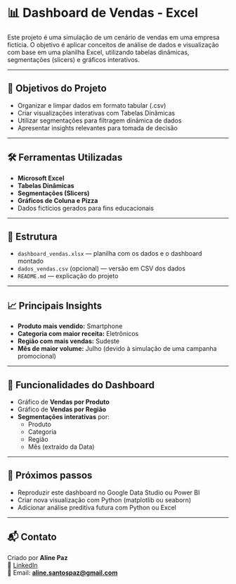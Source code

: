 # 📊 Dashboard de Vendas - Excel

Este projeto é uma simulação de um cenário de vendas em uma empresa fictícia. O objetivo é aplicar conceitos de análise de dados e visualização com base em uma planilha Excel, utilizando tabelas dinâmicas, segmentações (slicers) e gráficos interativos.

---

## 🎯 Objetivos do Projeto

- Organizar e limpar dados em formato tabular (.csv)
- Criar visualizações interativas com Tabelas Dinâmicas
- Utilizar segmentações para filtragem dinâmica de dados
- Apresentar insights relevantes para tomada de decisão

---

## 🛠 Ferramentas Utilizadas

- **Microsoft Excel**
- **Tabelas Dinâmicas**
- **Segmentações (Slicers)**
- **Gráficos de Coluna e Pizza**
- Dados fictícios gerados para fins educacionais

---

## 📁 Estrutura

- `dashboard_vendas.xlsx` — planilha com os dados e o dashboard montado
- `dados_vendas.csv` (opcional) — versão em CSV dos dados
- `README.md` — explicação do projeto

---

## 📈 Principais Insights

- **Produto mais vendido:** Smartphone
- **Categoria com maior receita:** Eletrônicos
- **Região com mais vendas:** Sudeste
- **Mês de maior volume:** Julho (devido à simulação de uma campanha promocional)

---

## 🧩 Funcionalidades do Dashboard

- Gráfico de **Vendas por Produto**
- Gráfico de **Vendas por Região**
- **Segmentações interativas** por:
  - Produto
  - Categoria
  - Região
  - Mês (extraído da Data)

---

## 🚀 Próximos passos

- Reproduzir este dashboard no Google Data Studio ou Power BI
- Criar nova visualização com Python (matplotlib ou seaborn)
- Adicionar análise preditiva futura com Python ou Excel

---

## 📬 Contato

Criado por **Aline Paz**  
🔗 [LinkedIn](https://www.linkedin.com/in/alinedapaz/)  
📧 Email: **aline.santospaz@gmail.com**
